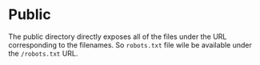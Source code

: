 # Public

The public directory directly exposes all of the files under the URL corresponding to the filenames.
So `robots.txt` file wile be available under the `/robots.txt` URL.
